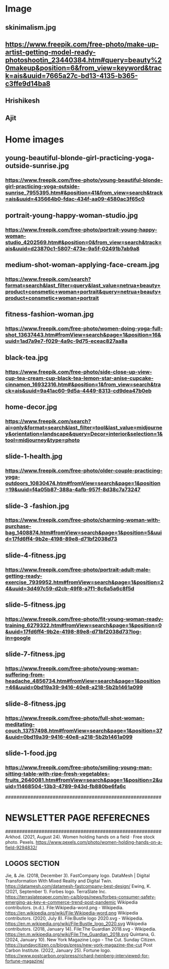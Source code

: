 # Image

## skinimalism.jpg

## https://www.freepik.com/free-photo/make-up-artist-getting-model-ready-photoshootin_23440384.htm#query=beauty%20makeup&position=6&from_view=keyword&track=ais&uuid=7665a27c-bd13-4135-b365-c3ffe9d14ba8

## Hrishikesh
## Ajit

# Home images

## young-beautiful-blonde-girl-practicing-yoga-outside-sunrise.jpg

### https://www.freepik.com/free-photo/young-beautiful-blonde-girl-practicing-yoga-outside-sunrise_7955395.htm#&position=41&from_view=search&track=ais&uuid=435664b0-fdac-434f-aa09-4580ac3f65c0

## portrait-young-happy-woman-studio.jpg

### https://www.freepik.com/free-photo/portrait-young-happy-woman-studio_4202569.htm#&position=0&from_view=search&track=ais&uuid=d23870c1-5807-473e-9a5f-02491b7ab9a8

## medium-shot-woman-applying-face-cream.jpg

### https://www.freepik.com/search?format=search&last_filter=query&last_value=netrua+beauty+product+consmetic+woman+portrait&query=netrua+beauty+product+consmetic+woman+portrait

## fitness-fashion-woman.jpg

### https://www.freepik.com/free-photo/women-doing-yoga-full-shot_13637443.htm#fromView=search&page=1&position=16&uuid=1ad7a9e7-f029-4a9c-9d75-eceac827aa8a

## black-tea.jpg

### https://www.freepik.com/free-photo/side-close-up-view-cup-tea-cream-cup-black-tea-lemon-star-anise-cupcake-cinnamon_16932316.htm#&position=1&from_view=search&track=ais&uuid=9a41ac60-9d5a-4449-8313-cd9dea47b0eb

## home-decor.jpg

### https://www.freepik.com/search?ai=only&format=search&last_filter=tool&last_value=midjourney&orientation=landscape&query=Decor+interior&selection=1&tool=midjourney&type=photo

## slide-1-health.jpg

### https://www.freepik.com/free-photo/older-couple-practicing-yoga-outdoors_10830474.htm#fromView=search&page=1&position=19&uuid=f4a05b87-388a-4afb-957f-8d38c7a73247

## slide-3 -fashion.jpg

### https://www.freepik.com/free-photo/charming-woman-with-purchase-bag_1408874.htm#fromView=search&page=1&position=5&uuid=17fd6ff4-9b2e-4198-89e8-d71bf2038d73

## slide-4-fitness.jpg

### https://www.freepik.com/free-photo/portrait-adult-male-getting-ready-exercise_7939952.htm#fromView=search&page=1&position=24&uuid=3d497c59-d2cb-49f8-a7f1-8c6a5a6c8f5d

## slide-5-fitness.jpg

### https://www.freepik.com/free-photo/fit-young-woman-ready-training_6279322.htm#fromView=search&page=1&position=0&uuid=17fd6ff4-9b2e-4198-89e8-d71bf2038d73?log-in=google

## slide-7-fitness.jpg

### https://www.freepik.com/free-photo/young-woman-suffering-from-headache_4856734.htm#fromView=search&page=1&position=46&uuid=0bd19a39-9416-40e8-a218-5b2b1461a099

## slide-8-fitness.jpg

### https://www.freepik.com/free-photo/full-shot-woman-meditating-couch_13757498.htm#fromView=search&page=1&position=37&uuid=0bd19a39-9416-40e8-a218-5b2b1461a099

## slide-1-food.jpg

### https://www.freepik.com/free-photo/smiling-young-man-sitting-table-with-ripe-fresh-vegetables-fruits_2640081.htm#fromView=search&page=1&position=2&uuid=11468504-13b3-4789-943d-fb880be6fa6c

########################################################
# NEWSLETTER PAGE REFERECNES
########################################################
Arkhod. (2021, August 24). Women holding hands on a field · Free stock photo. Pexels. https://www.pexels.com/photo/women-holding-hands-on-a-field-9294832/

## LOGOS SECTION 
Jie, & Jie. (2018, December 3). FastCompany logo. DataMesh | Digital Transformation With Mixed Reality and Digital Twin. https://datamesh.com/datamesh-fastcompany-best-design/
Ewing, K. (2021, September 1). Forbes logo. TerraSlate Inc. https://terraslatepaper.com/en-ca/blogs/news/forbes-consumer-safety-emerging-as-key-e-commerce-trend-post-pandemic
Wikipedia contributors. (n.d.). File:Wikipedia-word.png - Wikipedia. https://en.wikipedia.org/wiki/File:Wikipedia-word.png
Wikipedia contributors. (2020, July 8). File:Bustle logo 2020.svg - Wikipedia. https://en.m.wikipedia.org/wiki/File:Bustle_logo_2020.svg
Wikipedia contributors. (2018, January 14). File:The Guardian 2018.svg - Wikipedia. https://en.m.wikipedia.org/wiki/File:The_Guardian_2018.svg
Quintana, G. (2024, January 10). New York Magazine Logo - The Cut. Sunday Citizen. https://sundaycitizen.co/blogs/press/new-york-magazine-the-cut
Post Carbon Institute. (2022, January 25). Fortune logo. https://www.postcarbon.org/press/richard-heinberg-interviewed-for-fortune-magazine/